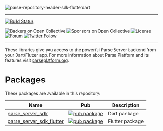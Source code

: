 ![parse-repository-header-sdk-flutterdart](https://user-images.githubusercontent.com/5673677/166121476-3838ac9f-a437-409c-bb28-6e1dfcc36b1c.png)

---

[![Build Status](https://github.com/parse-community/Parse-SDK-Flutter/workflows/ci/badge.svg?branch=master)](https://github.com/parse-community/Parse-SDK-Flutter/actions?query=workflow%3Aci+branch%3Amaster)

[![Backers on Open Collective](https://opencollective.com/parse-server/backers/badge.svg)][open-collective-link]
[![Sponsors on Open Collective](https://opencollective.com/parse-server/sponsors/badge.svg)][open-collective-link]
[![License](https://img.shields.io/badge/license-BSD-lightgrey.svg)](https://github.com/parse-community/Parse-SDK-Android/blob/master/LICENSE)
[![Forum](https://img.shields.io/discourse/https/community.parseplatform.org/topics.svg)](https://community.parseplatform.org/c/parse-server)
[![Twitter Follow](https://img.shields.io/twitter/follow/ParsePlatform.svg?label=Follow%20us%20on%20Twitter&style=social)](https://twitter.com/intent/follow?screen_name=ParsePlatform)

---

These libraries give you access to the powerful Parse Server backend from your Dart/Flutter app. For more information about Parse Platform and its features visit [parseplatform.org](https://parseplatform.org/).

# Packages

These packages are available in this repository:

| Name                                           | Pub                                                                                      | Description     |
|------------------------------------------------|------------------------------------------------------------------------------------------|-----------------|
| [parse_server_sdk](./packages/dart)            | [![pub package](https://img.shields.io/pub/v/parse_server_sdk.svg)][pub-dart]            | Dart package    |
| [parse_server_sdk_flutter](./packages/flutter) | [![pub package](https://img.shields.io/pub/v/parse_server_sdk_flutter.svg)][pub-flutter] | Flutter package |

[open-collective-link]: https://opencollective.com/parse-server
[pub-dart]: https://pub.dev/packages/parse_server_sdk
[pub-flutter]: https://pub.dev/packages/parse_server_sdk_flutter
